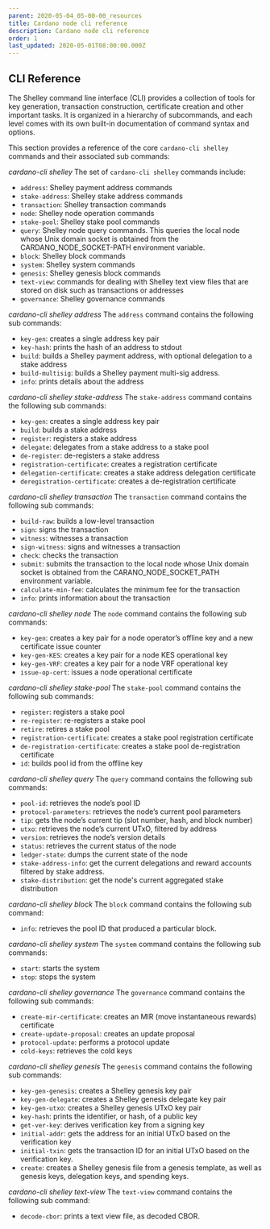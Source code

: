 ```yaml
---
parent: 2020-05-04_05-00-00_resources
title: Cardano node cli reference
description: Cardano node cli reference
order: 1
last_updated: 2020-05-01T08:00:00.000Z
---
```

## CLI Reference

The Shelley command line interface (CLI) provides a collection of tools for key generation, transaction construction, certificate creation and other important tasks. It is organized in a hierarchy of subcommands, and each level comes with its own built-in documentation of command syntax and options.

This section provides a reference of the core `cardano-cli shelley` commands and their associated sub commands:

*cardano-cli shelley*
The set of `cardano-cli shelley` commands include:
* `address`: Shelley payment address commands
* `stake-address`: Shelley stake address commands
* `transaction`: Shelley transaction commands
* `node`: Shelley node operation commands
* `stake-pool`: Shelley stake pool commands
* `query`: Shelley node query commands. This queries the local node whose Unix domain socket is obtained from the CARDANO_NODE_SOCKET-PATH environment variable. 
* `block`: Shelley block commands
* `system`: Shelley system commands
* `genesis`: Shelley genesis block commands
* `text-view`: commands for dealing with Shelley text view files that are stored on disk such as transactions or addresses
* `governance`: Shelley governance commands

*cardano-cli shelley address*
The `address` command contains the following sub commands:
* `key-gen`: creates a single address key pair
* `key-hash`: prints the hash of an address to stdout
* `build`: builds a Shelley payment address, with optional delegation to a stake address
* `build-multisig`: builds a Shelley payment multi-sig address.
* `info`: prints details about the address

*cardano-cli shelley stake-address*
The `stake-address` command contains the following sub commands:
* `key-gen`: creates a single address key pair
* `build`: builds a stake address
* `register`: registers a stake address 
* `delegate`: delegates from a stake address to a stake pool
* `de-register`: de-registers a stake address
* `registration-certificate`: creates a registration certificate
* `delegation-certificate`: creates a stake address delegation certificate
* `deregistration-certificate`: creates a de-registration certificate

*cardano-cli shelley transaction*
The `transaction` command contains the following sub commands:
* `build-raw`: builds a low-level transaction
* `sign`: signs the transaction
* `witness`: witnesses a transaction
* `sign-witness`: signs and witnesses a transaction
* `check`: checks the transaction
* `submit`: submits the transaction to the local node whose Unix domain socket is obtained from the CARANO_NODE_SOCKET_PATH environment variable.
* `calculate-min-fee`: calculates the minimum fee for the transaction
* `info`: prints information about the transaction

*cardano-cli shelley node*
The `node` command contains the following sub commands:
* `key-gen`: creates a key pair for a node operator’s offline key and a new certificate issue counter
* `key-gen-KES`: creates a key pair for a node KES operational key
* `key-gen-VRF`: creates a key pair for a node VRF operational key
* `issue-op-cert`: issues a node operational certificate

*cardano-cli shelley stake-pool*
The `stake-pool` command contains the following sub commands:
* `register`: registers a stake pool
* `re-register`: re-registers a stake pool
* `retire`: retires a stake pool
* `registration-certificate`: creates a stake pool registration certificate
* `de-registration-certificate`: creates a stake pool de-registration certificate
* `id`:  builds pool id from the offline key

*cardano-cli shelley query*
The `query` command contains the following sub commands:
* `pool-id`: retrieves the node’s pool ID
* `protocol-parameters`: retrieves the node’s current pool parameters
* `tip`: gets the node’s current tip (slot number, hash, and block number)
* `utxo`: retrieves the node’s current UTxO, filtered by address
* `version`: retrieves the node’s version details
* `status`: retrieves the current status of the node
* `ledger-state`:  dumps the current state of the node
* `stake-address-info`: get the current delegations and reward accounts filtered by stake address.
* `stake-distribution`: get the node's current aggregated stake distribution

*cardano-cli shelley block*
The `block` command contains the following sub command:
* `info`: retrieves the pool ID that produced a particular block.

*cardano-cli shelley system*
The `system` command contains the following sub commands:
* `start`: starts the system
* `stop`: stops the system

*cardano-cli shelley governance*
The `governance` command contains the following sub commands:
* `create-mir-certificate`: creates an MIR (move instantaneous rewards) certificate
* `create-update-proposal`: creates an update proposal
* `protocol-update`: performs a protocol update
* `cold-keys`: retrieves the cold keys

*cardano-cli shelley genesis*
The `genesis` command contains the following sub commands:
* `key-gen-genesis`: creates a Shelley genesis key pair
* `key-gen-delegate`: creates a Shelley genesis delegate key pair
* `key-gen-utxo`: creates a Shelley genesis UTxO key pair
* `key-hash`: prints the identifier, or hash, of a public key
* `get-ver-key`: derives verification key from a signing key
* `initial-addr`: gets the address for an initial UTxO based on the verification key
* `initial-txin`: gets the transaction ID for an initial UTxO based on the verification key. 
* `create`: creates a Shelley genesis file from a genesis template, as well as genesis keys, delegation keys, and spending keys. 

*cardano-cli shelley text-view*
The `text-view` command contains the following sub command:
* `decode-cbor`: prints a text view file, as decoded CBOR. 
